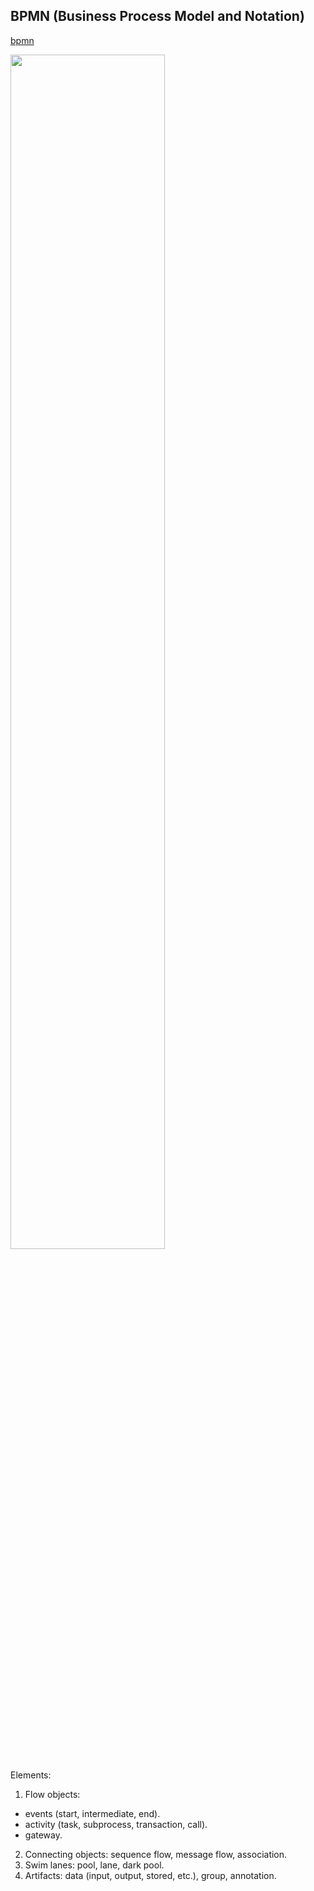 BPMN (Business Process Model and Notation)
-

[bpmn](https://www.bpmn.org/)

<img src="https://gist.github.com/cn0047/384d6938ebef985347b29c15476b55c5/raw/15dc50eb538328b8352e09c2caebc852533da2b2/bpmn.png" width="70%" />

Elements:
1) Flow objects:
  * events (start, intermediate, end).
  * activity (task, subprocess, transaction, call).
  * gateway.
2) Connecting objects: sequence flow, message flow, association.
3) Swim lanes: pool, lane, dark pool.
4) Artifacts: data (input, output, stored, etc.), group, annotation.
